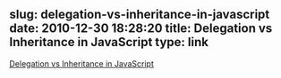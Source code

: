 slug: delegation-vs-inheritance-in-javascript
date: 2010-12-30 18:28:20
title: Delegation vs Inheritance in JavaScript
type: link
---

[Delegation vs Inheritance in JavaScript](http://javascriptweblog.wordpress.com/2010/12/22/delegation-vs-inheritance-in-javascript/)
